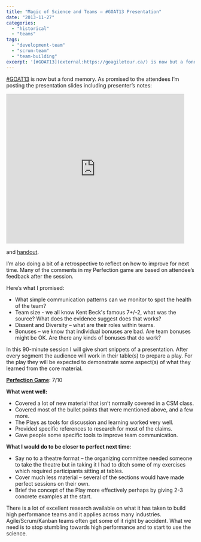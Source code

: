 ```yaml
---
title: "Magic of Science and Teams – #GOAT13 Presentation"
date: "2013-11-27"
categories: 
  - "historical"
  - "teams"
tags: 
  - "development-team"
  - "scrum-team"
  - "team-building"
excerpt: '[#GOAT13](external:https://goagiletour.ca/) is now but a fond memory. As promised to the attendees'
---
```


[#GOAT13](external:https://goagiletour.ca/) is now but a fond memory. As promised to the attendees I’m posting the presentation slides including presenter’s notes:

<iframe src="https://www.slideshare.net/slideshow/embed_code/28660263" width="476" height="400" frameborder="0" marginwidth="0" marginheight="0" scrolling="no"></iframe>

and [handout](external:https://www.slideshare.net/mlevison/the-magic-and-science-of-teams).

I’m also doing a bit of a retrospective to reflect on how to improve for next time. Many of the comments in my Perfection game are based on attendee’s feedback after the session.

Here’s what I promised:

- What simple communication patterns can we monitor to spot the health of the team?
- Team size - we all know Kent Beck's famous 7+/-2, what was the source? What does the evidence suggest does that works?
- Dissent and Diversity – what are their roles within teams.
- Bonuses – we know that individual bonuses are bad. Are team bonuses might be OK. Are there any kinds of bonuses that do work?

In this 90-minute session I will give short snippets of a presentation. After every segment the audience will work in their table(s) to prepare a play. For the play they will be expected to demonstrate some aspect(s) of what they learned from the core material.

[**Perfection Game**](external:https://www.hanoulle.be/2010/07/08/perfection-game/): 7/10

**What went well:**

- Covered a lot of new material that isn’t normally covered in a CSM class.
- Covered most of the bullet points that were mentioned above, and a few more.
- The Plays as tools for discussion and learning worked very well.
- Provided specific references to research for most of the claims.
- Gave people some specific tools to improve team communication.

**What I would do to be closer to perfect next time**:

- Say no to a theatre format – the organizing committee needed someone to take the theatre but in taking it I had to ditch some of my exercises which required participants sitting at tables.
- Cover much less material – several of the sections would have made perfect sessions on their own.
- Brief the concept of the Play more effectively perhaps by giving 2-3 concrete examples at the start.

There is a lot of excellent research available on what it has taken to build high performance teams and it applies across many industries. Agile/Scrum/Kanban teams often get some of it right by accident. What we need is to stop stumbling towards high performance and to start to use the science.
